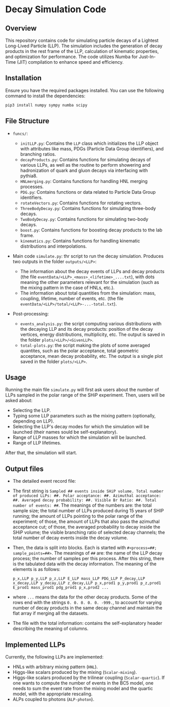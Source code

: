 # Decay Simulation Code

## Overview

This repository contains code for simulating particle decays of a Lightest Long-Lived Particle (LLP). The simulation includes the generation of decay products in the rest frame of the LLP, calculation of kinematic properties, and optimization for performance. The code utilizes Numba for Just-In-Time (JIT) compilation to enhance speed and efficiency.

## Installation

Ensure you have the required packages installed. You can use the following command to install the dependencies:

```bash
pip3 install numpy sympy numba scipy
```

## File Structure

- `funcs/`:
  - `initLLP.py`: Contains the `LLP` class which initializes the LLP object with attributes like mass, PDGs (Particle Data Group identifiers), and branching ratios.
  - `decayProducts.py`: Contains functions for simulating decays of various LLPs, as well as the routine to perform showering and hadronization of quark and gluon decays via interfacing with pythia8.
  - `HNLmerging.py`: Contains functions for handling HNL merging processes.
  - `PDG.py`: Contains functions or data related to Particle Data Group identifiers.
  - `rotateVectors.py`: Contains functions for rotating vectors.
  - `ThreeBodyDecay.py`: Contains functions for simulating three-body decays.
  - `TwoBodyDecay.py`: Contains functions for simulating two-body decays.
  - `boost.py`: Contains functions for boosting decay products to the lab frame.
  - `kinematics.py`: Contains functions for handling kinematic distributions and interpolations.

- Main code `simulate.py`: thr script to run the decay simulation. Produces two outputs in the folder `outputs/<LLP>`:
  - The information about the decay events of LLPs and decay products (the file `eventData/<LLP>_<mass>_<lifetime>_....txt`), with dots meaning the other parameters relevant for the simulation (such as the mixing pattern in the case of HNLs, etc.).
  - The information about total quantities from the simulation: mass, coupling, lifetime, number of events, etc. (the file `eventData/<LLP>/total/<LLP>-...-total.txt`).
  
- Post-processing:
  - `events_analysis.py`: the script computing various distributions with the decaying LLP and its decay products: position of the decay vertices, energy distributions, multiplicity, etc. The output is saved in the folder `plots/<LLP>/<GivenLLP>`.
  - `total-plots.py`: the script making the plots of some averaged quantites, such as the polar acceptance, total geometric acceptance, mean decay probability, etc. The output is a single plot saved in the folder `plots/<LLP>`.

## Usage

Running the main file `simulate.py` will first ask users about the number of LLPs sampled in the polar range of the SHiP experiment. Then, users will be asked about: 

 - Selecting the LLP.
 - Typing some LLP parameters such as the mixing pattern (optionally, depending on LLP).
 - Selecting the LLP's decay modes for which the simulation will be launched (their names sould be self-explanatory).
 - Range of LLP masses for which the simulation will be launched.
 - Range of LLP lifetimes.
 
 After that, the simulation will start. 

## Output files

- The detailed event record file: 
 - The first string is `Sampled ## events inside SHiP volume. Total number of produced LLPs: ##. Polar acceptance: ##. Azimuthal acceptance: ##. Averaged decay probability: ##. Visible Br Ratio: ##. Total number of events: ##`. The meanings of the numbers are: the total sample size; the total number of LLPs produced during 15 years of SHIP running; the amount of LLPs pointing to the polar range of the experiment; of those, the amount of LLPs that also pass the azimuthal acceptance cut; of those, the averaged probability to decay inside the SHiP volume; the visible branching ratio of selected decay channels; the total number of decay events inside the decay volume.
 - Then, the data is split into blocks. Each is started with `#<process=##; sample_points=##>`. The meanings of `##` are: the name of the LLP decay process; the number of samples per this process. After this string, there is the tabulated data with the decay information. The meaning of the elements is as follows: 
 
   `p_x,LLP p_y,LLP p_z,LLP E_LLP mass_LLP PDG_LLP P_decay,LLP x_decay,LLP y_decay,LLP z_decay,LLP p_x,prod1 p_y,prod1 p_z,prod1 E_prod1 mass_prod1 pdg_prod1 p_x,prod2 ...`
 
 - where `...` means the data for the other decay products. Some of the rows end with the strings `0. 0. 0. 0. 0. -999.`, to account for varying number of decay products in the same decay channel and maintain the flat array if merging all the datasets.
  
 - The file with the total information: contains the self-explanatory header describing the meaning of columns.


## Implemented LLPs

Currently, the following LLPs are implemented:

 - HNLs with arbitrary mixing pattern (`HNL`).
 - Higgs-like scalars produced by the mixing (`Scalar-mixing`).
 - Higgs-like scalars produced by the trilinear coupling (`Scalar-quartic`). If one wants to compute the number of events in the BC5 model, one needs to sum the event rate from the mixing model and the quartic model, with the appropriate rescaling.
 - ALPs coupled to photons (`ALP-photon`).
 
 